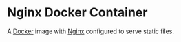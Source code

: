 # Nginx Docker Container

A [Docker](https://www.docker.com) image with [Nginx](https://www.nginx.com) configured to serve static files.

